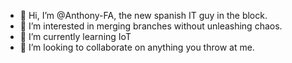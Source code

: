 - 👋 Hi, I’m @Anthony-FA, the new spanish IT guy in the block.
- 👀 I’m interested in merging branches without unleashing chaos.
- 🌱 I’m currently learning IoT
- 💞️ I’m looking to collaborate on anything you throw at me.
<!---
- 📫 How to reach me ...
Anthony-FA/Anthony-FA is a ✨ special ✨ repository because its `README.md` (this file) appears on your GitHub profile.
You can click the Preview link to take a look at your changes.
--->
